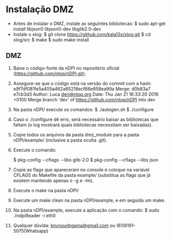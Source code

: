 # Instalação DMZ


- Antes de instalar o DMZ, instale as seguintes bibliotecas:
	$ sudo apt-get install libjson0 libjson0-dev libglib2.0-dev 
- Instale o slog: 
	$ git clone https://github.com/kala13x/slog.git
        $ cd slog/src
        $ make
        $ sudo make install
## DMZ

1. Baixe o código-fonte da nDPI no repositório oficial (https://github.com/ntop/nDPI.git);
2. Assegure-se que o código está na versão do commit com a hash:
	e9f7df081fe5a405a462a85218ecf66e858ea99a
	Merge: d0b83a7 e7cb3d3
	Author: Luca <deri@ntop.org>
	Date:   Thu Jan 21 16:33:20 2016 +0100
    Merge branch 'dev' of https://github.com/ntop/nDPI into dev

3. Na pasta nDPI/ execute os comandos:
	$ ./autogen.sh
	$ ./configure

4. Caso o ./configure dê erro, será necessário baixar as bibliotecas que faltam (o log mostrará quais bibliotecas necessitam ser baixadas).

5. Copie todos os arquivos da pasta dmz_module para a pasta nDPI/example/ (inclusive a pasta oculta .git).

6. Execute o comando:
	
	$ pkg-config --cflags --libs glib-2.0
	$ pkg-config --cflags --libs json	

7. Copie as flags que apareceram no console e coloque na variável CFLAGS do Makefile da pasta example/ (substitua as flags que já existem mantendo apenas o -g e -lm).

8. Execute o make na pasta nDPI/

9. Execute um make clean na pasta nDPI/example, e em seguida um make.

9. Na pasta nDPI/example, execute a aplicação com o comando:
	$ sudo ./ndpiReader -i eth0

10. Qualquer dúvida: brunounbgama@gmail.com ou (61)8191-5075(Whatsapp)
